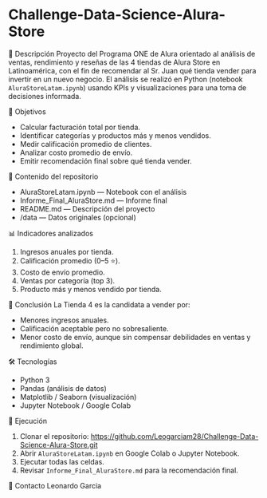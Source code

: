 # Challenge-Data-Science-Alura-Store

📌 Descripción
Proyecto del Programa ONE de Alura orientado al análisis de ventas, rendimiento y reseñas de las 4 tiendas de Alura Store en Latinoamérica, con el fin de recomendar al Sr. Juan qué tienda vender para invertir en un nuevo negocio.
El análisis se realizó en Python (notebook `AluraStoreLatam.ipynb`) usando KPIs y visualizaciones para una toma de decisiones informada.

🎯 Objetivos
- Calcular facturación total por tienda.
- Identificar categorías y productos más y menos vendidos.
- Medir calificación promedio de clientes.
- Analizar costo promedio de envío.
- Emitir recomendación final sobre qué tienda vender.

📂 Contenido del repositorio
- AluraStoreLatam.ipynb — Notebook con el análisis
- Informe_Final_AluraStore.md — Informe final
- README.md — Descripción del proyecto
- /data — Datos originales (opcional)

📊 Indicadores analizados
1. Ingresos anuales por tienda.
2. Calificación promedio (0–5 ⭐).
3. Costo de envío promedio.
4. Ventas por categoría (top 3).
5. Producto más y menos vendido por tienda.

📝 Conclusión
La Tienda 4 es la candidata a vender por:
- Menores ingresos anuales.
- Calificación aceptable pero no sobresaliente.
- Menor costo de envío, aunque sin compensar debilidades en ventas y rendimiento global.

🛠️ Tecnologías
- Python 3
- Pandas (análisis de datos)
- Matplotlib / Seaborn (visualización)
- Jupyter Notebook / Google Colab

🚀 Ejecución
1. Clonar el repositorio: https://github.com/Leogarciam28/Challenge-Data-Science-Alura-Store.git
2. Abrir `AluraStoreLatam.ipynb` en Google Colab o Jupyter Notebook.
3. Ejecutar todas las celdas.
4. Revisar `Informe_Final_AluraStore.md` para la recomendación final.

📧 Contacto
Leonardo Garcia
